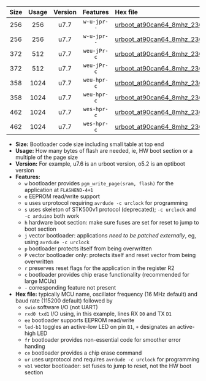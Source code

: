 |Size|Usage|Version|Features|Hex file|
|:-:|:-:|:-:|:-:|:--|
|256|256|u7.7|`w-u-jpr--`|[urboot_at90can64_8mhz_230400bps_swio_rxd2_txd3_led+b5_ur_vbl.hex](https://raw.githubusercontent.com/stefanrueger/urboot.hex/main/cores/megacore/at90can64/fcpu_8mhz/230400_bps/urboot_at90can64_8mhz_230400bps_swio_rxd2_txd3_led+b5_ur_vbl.hex)|
|256|256|u7.7|`w-u-jpr--`|[urboot_at90can64_8mhz_230400bps_swio_rxe0_txe1_led+b5_ur_vbl.hex](https://raw.githubusercontent.com/stefanrueger/urboot.hex/main/cores/megacore/at90can64/fcpu_8mhz/230400_bps/urboot_at90can64_8mhz_230400bps_swio_rxe0_txe1_led+b5_ur_vbl.hex)|
|372|512|u7.7|`weu-jPr-c`|[urboot_at90can64_8mhz_230400bps_swio_rxd2_txd3_ee_led+b5_fr_ce_ur_vbl.hex](https://raw.githubusercontent.com/stefanrueger/urboot.hex/main/cores/megacore/at90can64/fcpu_8mhz/230400_bps/urboot_at90can64_8mhz_230400bps_swio_rxd2_txd3_ee_led+b5_fr_ce_ur_vbl.hex)|
|372|512|u7.7|`weu-jPr-c`|[urboot_at90can64_8mhz_230400bps_swio_rxe0_txe1_ee_led+b5_fr_ce_ur_vbl.hex](https://raw.githubusercontent.com/stefanrueger/urboot.hex/main/cores/megacore/at90can64/fcpu_8mhz/230400_bps/urboot_at90can64_8mhz_230400bps_swio_rxe0_txe1_ee_led+b5_fr_ce_ur_vbl.hex)|
|358|1024|u7.7|`weu-hpr-c`|[urboot_at90can64_8mhz_230400bps_swio_rxd2_txd3_ee_led+b5_fr_ce_ur.hex](https://raw.githubusercontent.com/stefanrueger/urboot.hex/main/cores/megacore/at90can64/fcpu_8mhz/230400_bps/urboot_at90can64_8mhz_230400bps_swio_rxd2_txd3_ee_led+b5_fr_ce_ur.hex)|
|358|1024|u7.7|`weu-hpr-c`|[urboot_at90can64_8mhz_230400bps_swio_rxe0_txe1_ee_led+b5_fr_ce_ur.hex](https://raw.githubusercontent.com/stefanrueger/urboot.hex/main/cores/megacore/at90can64/fcpu_8mhz/230400_bps/urboot_at90can64_8mhz_230400bps_swio_rxe0_txe1_ee_led+b5_fr_ce_ur.hex)|
|462|1024|u7.7|`wes-hpr-c`|[urboot_at90can64_8mhz_230400bps_swio_rxd2_txd3_ee_led+b5_fr_ce.hex](https://raw.githubusercontent.com/stefanrueger/urboot.hex/main/cores/megacore/at90can64/fcpu_8mhz/230400_bps/urboot_at90can64_8mhz_230400bps_swio_rxd2_txd3_ee_led+b5_fr_ce.hex)|
|462|1024|u7.7|`wes-hpr-c`|[urboot_at90can64_8mhz_230400bps_swio_rxe0_txe1_ee_led+b5_fr_ce.hex](https://raw.githubusercontent.com/stefanrueger/urboot.hex/main/cores/megacore/at90can64/fcpu_8mhz/230400_bps/urboot_at90can64_8mhz_230400bps_swio_rxe0_txe1_ee_led+b5_fr_ce.hex)|

- **Size:** Bootloader code size including small table at top end
- **Usage:** How many bytes of flash are needed, ie, HW boot section or a multiple of the page size
- **Version:** For example, u7.6 is an urboot version, o5.2 is an optiboot version
- **Features:**
  + `w` bootloader provides `pgm_write_page(sram, flash)` for the application at `FLASHEND-4+1`
  + `e` EEPROM read/write support
  + `u` uses urprotocol requiring `avrdude -c urclock` for programming
  + `s` uses skeleton of STK500v1 protocol (deprecated); `-c urclock` and `-c arduino` both work
  + `h` hardware boot section: make sure fuses are set for reset to jump to boot section
  + `j` vector bootloader: applications *need to be patched externally*, eg, using `avrdude -c urclock`
  + `p` bootloader protects itself from being overwritten
  + `P` vector bootloader only: protects itself and reset vector from being overwritten
  + `r` preserves reset flags for the application in the register R2
  + `c` bootloader provides chip erase functionality (recommended for large MCUs)
  + `-` corresponding feature not present
- **Hex file:** typically MCU name, oscillator frequency (16 MHz default) and baud rate (115200 default) followed by
  + `swio` software I/O (not UART)
  + `rxd0 txd1` I/O using, in this example, lines RX `D0` and TX `D1`
  + `ee` bootloader supports EEPROM read/write
  + `led-b1` toggles an active-low LED on pin `B1`, `+` designates an active-high LED
  + `fr` bootloader provides non-essential code for smoother error handing
  + `ce` bootloader provides a chip erase command
  + `ur` uses urprotocol and requires `avrdude -c urclock` for programming
  + `vbl` vector bootloader: set fuses to jump to reset, not the HW boot section

